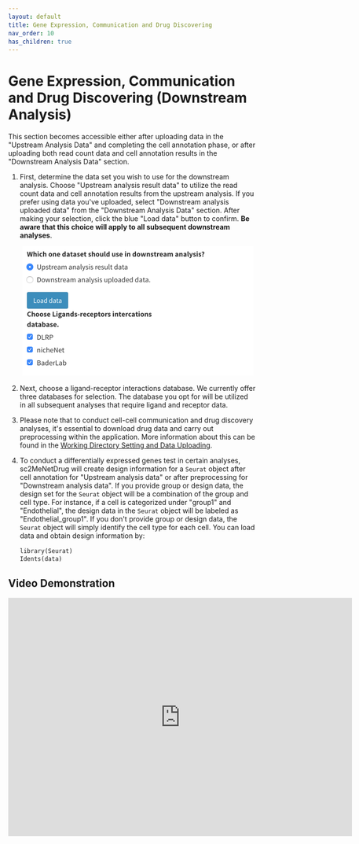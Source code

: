 ```yaml
---
layout: default
title: Gene Expression, Communication and Drug Discovering
nav_order: 10
has_children: true
---
```


# Gene Expression, Communication and Drug Discovering (Downstream Analysis)

This section becomes accessible either after uploading data in the "Upstream Analysis Data" and completing the cell annotation phase, or after uploading both read count data and cell annotation results in the "Downstream Analysis Data" section.

1. First, determine the data set you wish to use for the downstream analysis. Choose "Upstream analysis result data" to utilize the read count data and cell annotation results from the upstream analysis. If you prefer using data you've uploaded, select "Downstream analysis uploaded data" from the "Downstream Analysis Data" section. After making your selection, click the blue "Load data" button to confirm. **Be aware that this choice will apply to all subsequent downstream analyses**.

    <p align="center"><img src="pic/geneExpression.png" alt="geneExpression" style="zoom:50%;" /></p>

2. Next, choose a ligand-receptor interactions database. We currently offer three databases for selection. The database you opt for will be utilized in all subsequent analyses that require ligand and receptor data.

3. Please note that to conduct cell-cell communication and drug discovery analyses, it's essential to download drug data and carry out preprocessing within the application. More information about this can be found in the [Working Directory Setting and Data Uploading](/data).

4. To conduct a differentially expressed genes test in certain analyses, sc2MeNetDrug will create design information for a `Seurat` object after cell annotation for "Upstream analysis data" or after preprocessing for "Downstream analysis data". If you provide group or design data, the design set for the `Seurat` object will be a combination of the group and cell type. For instance, if a cell is categorized under "group1" and "Endothelial", the design data in the `Seurat` object will be labeled as "Endothelial_group1". If you don't provide group or design data, the `Seurat` object will simply identify the cell type for each cell. You can load data and obtain design information by:

   ```
   library(Seurat)
   Idents(data)
   ```

## Video Demonstration

<iframe width="700" height="485" src="https://www.youtube.com/embed/1yUrm-1OuZw" frameborder="0" allow="accelerometer; autoplay; clipboard-write; encrypted-media; gyroscope; picture-in-picture" allowfullscreen></iframe>